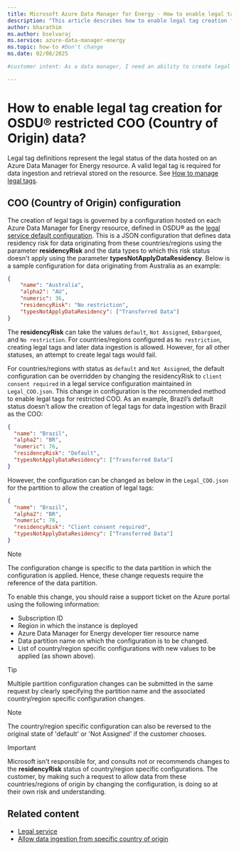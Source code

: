 ```yaml
---
title: Microsoft Azure Data Manager for Energy - How to enable legal tag creation for restricted country of origin data
description: "This article describes how to enable legal tag creation for restricted country of origin data."
author: bharathim
ms.author: bselvaraj
ms.service: azure-data-manager-energy
ms.topic: how-to #Don't change
ms.date: 02/08/2025

#customer intent: As a data manager, I need an ability to create legal tag definitions for restricted country of origin data.

---
```

# How to enable legal tag creation for OSDU&reg; restricted COO (Country of Origin) data?
Legal tag definitions represent the legal status of the data hosted on an Azure Data Manager for Energy resource. A valid legal tag is required for data ingestion and retrieval stored on the resource. See [How to manage legal tags](how-to-manage-legal-tags.md).

## COO (Country of Origin) configuration
The creation of legal tags is governed by a configuration hosted on each Azure Data Manager for Energy resource, defined in OSDU&reg; as the [legal service default configuration](https://community.opengroup.org/osdu/platform/security-and-compliance/legal/-/blob/master/legal-core/src/main/resources/DefaultCountryCode.json?ref_type=heads). This is a JSON configuration that defines data residency risk for data originating from these countries/regions using the parameter **residencyRisk** and the data types to which this risk status doesn't apply using the parameter **typesNotApplyDataResidency**. Below is a sample configuration for data originating from Australia as an example:

```json
{
    "name": "Australia",
    "alpha2": "AU",
    "numeric": 36,
    "residencyRisk": "No restriction",
    "typesNotApplyDataResidency": ["Transferred Data"]
}
```

The **residencyRisk** can take the values `default`, `Not Assigned`, `Embargoed`, and `No restriction`. For countries/regions configured as `No restriction`, creating legal tags and later data ingestion is allowed. However, for all other statuses, an attempt to create legal tags would fail.

For countries/regions with status as `default` and `Not Assigned`, the default configuration can be overridden by changing the residencyRisk to `client consent required` in a legal service configuration maintained in `Legal_COO.json`. This change in configuration is the recommended method to enable legal tags for restricted COO. As an example, Brazil’s default status doesn't allow the creation of legal tags for data ingestion with Brazil as the COO:

```json
{
  "name": "Brazil",
  "alpha2": "BR",
  "numeric": 76,
  "residencyRisk": "Default",
  "typesNotApplyDataResidency": ["Transferred Data"]
}
```

However, the configuration can be changed as below in the `Legal_COO.json` for the partition to allow the creation of legal tags:

```json
{
  "name": "Brazil",
  "alpha2": "BR",
  "numeric": 76,
  "residencyRisk": "Client consent required",
  "typesNotApplyDataResidency": ["Transferred Data"]
}
```

> [!NOTE]
> The configuration change is specific to the data partition in which the configuration is applied. Hence, these change requests require the reference of the data partition.

To enable this change, you should raise a support ticket on the Azure portal using the following information:
- Subscription ID
- Region in which the instance is deployed
- Azure Data Manager for Energy developer tier resource name
- Data partition name on which the configuration is to be changed.
- List of country/region specific configurations with new values to be applied (as shown above).

> [!TIP]
> Multiple partition configuration changes can be submitted in the same request by clearly specifying the partition name and the associated country/region specific configuration changes.

> [!NOTE]
> The country/region specific configuration can also be reversed to the original state of 'default' or 'Not Assigned' if the customer chooses.

> [!IMPORTANT]
> Microsoft isn't responsible for, and consults not or recommends changes to the **residencyRisk** status of country/region specific configurations. The customer, by making such a request to allow data from these countries/regions of origin by changing the configuration, is doing so at their own risk and understanding.

## Related content

* [Legal service](https://osdu.pages.opengroup.org/platform/security-and-compliance/legal/)
* [Allow data ingestion from specific country of origin](https://osdu.pages.opengroup.org/platform/security-and-compliance/legal/AllowDataIngestionFromCertainCOO/)
